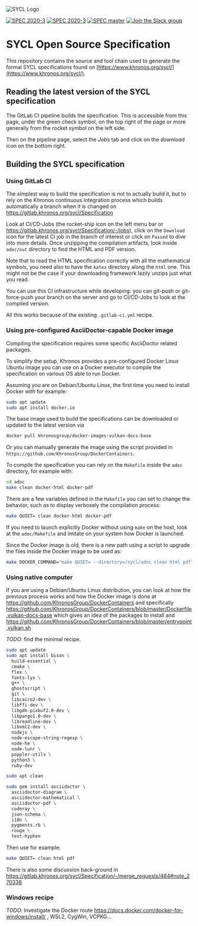 ![SYCL Logo](adoc/logos/SYCL_RGB_June16-inkscape-1500.png)

<!-- to update to newer CI when going public ![Build Status](https://api.travis-ci.com/KhronosGroup/SYCL-Docs.svg?branch=master) -->
<!-- to update to newer CI when going public [![SPEC master](https://img.shields.io/badge/SPEC-master-red.svg?logo=adobe-acrobat-reader)](https://khronosgroup.github.io/SYCL-Docs/sycl/sycl.pdf) -->
[![SPEC 2020-3](https://img.shields.io/badge/SPEC-2020--3-orange.svg?logo=adobe-acrobat-reader)](https://www.khronos.org/registry/SYCL/specs/sycl-2020/pdf/sycl-2020.pdf)
[![SPEC 2020-3](https://img.shields.io/badge/SPEC-2020--3-orange.svg?logo=HTML5)](https://www.khronos.org/registry/SYCL/specs/sycl-2020/html/sycl-2020.html)
[![SPEC master](https://img.shields.io/badge/SPEC-master-red.svg?logo=adobe-acrobat-reader)](https://gitlab.khronos.org/sycl/Specification/-/jobs)
[![Join the Slack group](https://img.shields.io/badge/chat-on%20slack-blue.svg?logo=slack)](https://khr.io/slack)

# SYCL Open Source Specification

This repository contains the source and tool chain used to generate
the formal SYCL specifications found on [https://www.khronos.org/sycl/](https://www.khronos.org/sycl/).

## Reading the latest version of the SYCL specification

The GitLab CI pipeline builds the specification. This is accessible
from this page, under the green check symbol, on the top right of the
page or more generally from the rocket symbol on the left side.

Then on the pipeline page, select the *Jobs* tab and click on the
*download* icon on the bottom right.


## Building the SYCL specification

### Using GitLab CI

The simplest way to build the specification is not to actually build
it, but to rely on the Khronos continuous integration process which
builds automatically a branch when it is changed on
https://gitlab.khronos.org/sycl/Specification

Look at CI/CD-Jobs (the rocket-ship icon on the left menu bar or
https://gitlab.khronos.org/sycl/Specification/-/jobs), click on the
`Download` icon for the latest CI job in the branch of interest or
click on `Passed` to dive into more details. Once unzipping the
compilation artifacts, look inside `adoc/out` directory to find the
HTML and PDF version.

Note that to read the HTML specification correctly with all the
mathematical symbols, you need also to have the `katex` directory
along the `html` one. This might not be the case if your downloading
framework lazily unzips just what you read.

You can use this CI infrastructure while developing: you can git-push
or git-force-push your branch on the server and go to CI/CD-Jobs to
look at the compiled version.

All this works because of the existing `.gitlab-ci.yml` recipe.

### Using pre-configured AsciiDoctor-capable Docker image

Compiling the specification requires some specific AsciiDoctor related
packages.

To simplify the setup, Khronos provides a pre-configured Docker Linux
Ubuntu image you can use on a Docker executor to compile the
specification on various OS able to run Docker.

Assuming you are on Debian/Ubuntu Linux, the first time you need to
install Docker with for example:
```bash
sudo apt update
sudo apt install docker.io
```

The base image used to build the specifications can be downloaded or
updated to the latest version via
```bash
docker pull khronosgroup/docker-images:vulkan-docs-base
```
Or you can manually generate the image using the script provided in
`https://github.com/KhronosGroup/DockerContainers`.


To compile the specification you can rely on the `Makefile` inside the
`adoc` directory, for example with:
```bash
cd adoc
make clean docker-html docker-pdf
```

There are a few variables defined in the `Makefile` you can set to
change the behavior, such as to display verbosely the compilation
process:
```bash
make QUIET= clean docker-html docker-pdf
```

If you need to launch explicitly Docker without using `make` on the
host, look at the `adoc/Makefile` and imitate on your system how
Docker is launched.

Since the Docker image is old, there is a new path using a script to
upgrade the files inside the Docker image to be used as:
```bash
make DOCKER_COMMAND="make QUIET= --directory=/sycl/adoc clean html pdf" dock
```

### Using native computer

If you are using a Debian/Ubuntu Linux distribution, you can look at
how the previous process works and how the Docker image is done at
https://github.com/KhronosGroup/DockerContainers and specifically
https://github.com/KhronosGroup/DockerContainers/blob/master/Dockerfile.vulkan-docs-base
which gives an idea of the packages to install and
https://github.com/KhronosGroup/DockerContainers/blob/master/entrypoint.vulkan.sh

*TODO*: find the minimal recipe.
```bash
sudo apt update
sudo apt install bison \
  build-essential \
  cmake \
  flex \
  fonts-lyx \
  g++ \
  ghostscript \
  git \
  libcairo2-dev \
  libffi-dev \
  libgdk-pixbuf2.0-dev \
  libpango1.0-dev \
  libreadline-dev \
  libxml2-dev \
  nodejs \
  node-escape-string-regexp \
  node-he \
  node-lunr \
  poppler-utils \
  python3 \
  ruby-dev

sudo apt clean

sudo gem install asciidoctor \
  asciidoctor-diagram \
  asciidoctor-mathematical \
  asciidoctor-pdf \
  coderay \
  json-schema \
  i18n \
  pygments.rb \
  rouge \
  text-hyphen
```

Then use for example:
```bash
make QUIET= clean html pdf
```

There is also some discussion back-ground in
https://gitlab.khronos.org/sycl/Specification/-/merge_requests/484#note_270338


### Windows recipe

*TODO*: Investigate the Docker route
https://docs.docker.com/docker-for-windows/install/ , WSL2, CygWin,
VCPKG...
